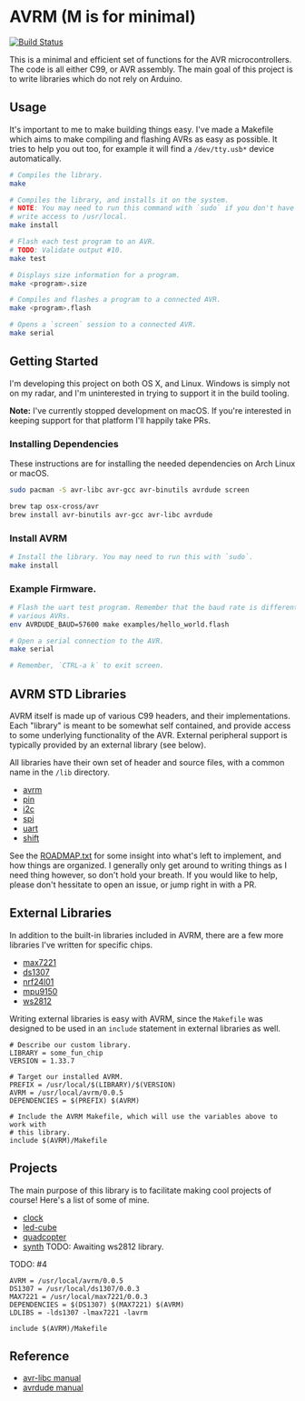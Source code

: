 # AVRM (M is for minimal)
[![Build Status](https://travis-ci.org/nixpulvis/avrm.svg?branch=master)](https://travis-ci.org/nixpulvis/avrm)

This is a minimal and efficient set of functions for the AVR microcontrollers.
The code is all either C99, or AVR assembly. The main goal of this project is
to write libraries which do not rely on Arduino.

## Usage

It's important to me to make building things easy. I've made a Makefile which
aims to make compiling and flashing AVRs as easy as possible. It tries to help
you out too, for example it will find a `/dev/tty.usb*` device automatically.

```sh
# Compiles the library.
make

# Compiles the library, and installs it on the system.
# NOTE: You may need to run this command with `sudo` if you don't have
# write access to /usr/local.
make install

# Flash each test program to an AVR.
# TODO: Validate output #10.
make test

# Displays size information for a program.
make <program>.size

# Compiles and flashes a program to a connected AVR.
make <program>.flash

# Opens a `screen` session to a connected AVR.
make serial
```

## Getting Started

I'm developing this project on both OS X, and Linux. Windows is simply not on
my radar, and I'm uninterested in trying to support it in the build tooling.

**Note:** I've currently stopped development on macOS. If you're interested in
keeping support for that platform I'll happily take PRs.

### Installing Dependencies

These instructions are for installing the needed dependencies on Arch Linux or
macOS.

```sh
sudo pacman -S avr-libc avr-gcc avr-binutils avrdude screen
```

```sh
brew tap osx-cross/avr
brew install avr-binutils avr-gcc avr-libc avrdude
```

### Install AVRM

```sh
# Install the library. You may need to run this with `sudo`.
make install
```

### Example Firmware.

```sh
# Flash the uart test program. Remember that the baud rate is different for
# various AVRs.
env AVRDUDE_BAUD=57600 make examples/hello_world.flash

# Open a serial connection to the AVR.
make serial

# Remember, `CTRL-a k` to exit screen.
```

## AVRM STD Libraries

AVRM itself is made up of various C99 headers, and their implementations. Each
"library" is meant to be somewhat self contained, and provide access to some
underlying functionality of the AVR. External peripheral support is typically
provided by an external library (see below).

All libraries have their own set of header and source files, with a common name
in the `/lib` directory.

- [avrm](https://github.com/nixpulvis/avrm/blob/master/lib/avrm.h)
- [pin](https://github.com/nixpulvis/avrm/blob/master/lib/avrm/pin.h)
- [i2c](https://github.com/nixpulvis/avrm/blob/master/lib/avrm/i2c.h)
- [spi](https://github.com/nixpulvis/avrm/blob/master/lib/avrm/spi.h)
- [uart](https://github.com/nixpulvis/avrm/blob/master/lib/avrm/uart.h)
- [shift](https://github.com/nixpulvis/avrm/blob/master/lib/avrm/shift.h)

See the [ROADMAP.txt](ROADMAP.txt) for some insight into what's left to
implement, and how things are organized. I generally only get around to writing
things as I need thing however, so don't hold your breath. If you would like
to help, please don't hessitate to open an issue, or jump right in with a PR.

## External Libraries

In addition to the built-in libraries included in AVRM, there are a few more
libraries I've written for specific chips.

- [max7221](https://github.com/nixpulvis/max7221)
- [ds1307](https://github.com/nixpulvis/ds1307)
- [nrf24l01](https://github.com/nixpulvis/nrf24l01)
- [mpu9150](https://github.com/nixpulvis/mpu9150)
- [ws2812](https://github.com/nixpulvis/ws2812)

Writing external libraries is easy with AVRM, since the `Makefile` was designed
to be used in an `include` statement in external libraries as well.

```make
# Describe our custom library.
LIBRARY = some_fun_chip
VERSION = 1.33.7

# Target our installed AVRM.
PREFIX = /usr/local/$(LIBRARY)/$(VERSION)
AVRM = /usr/local/avrm/0.0.5
DEPENDENCIES = $(PREFIX) $(AVRM)

# Include the AVRM Makefile, which will use the variables above to work with
# this library.
include $(AVRM)/Makefile
```

## Projects

The main purpose of this library is to facilitate making cool projects of
course! Here's a list of some of mine.

- [clock](https://github.com/nixpulvis/clock)
- [led-cube](https://github.com/nixpulvis/led-cube)
- [quadcopter](https://github.com/nixpulvis/quadcopter)
- [synth](https://github.com/nixpulvis/synth) TODO: Awaiting ws2812 library.

TODO: #4

```make
AVRM = /usr/local/avrm/0.0.5
DS1307 = /usr/local/ds1307/0.0.3
MAX7221 = /usr/local/max7221/0.0.3
DEPENDENCIES = $(DS1307) $(MAX7221) $(AVRM)
LDLIBS = -lds1307 -lmax7221 -lavrm

include $(AVRM)/Makefile
```

## Reference

- [avr-libc manual](http://www.nongnu.org/avr-libc/user-manual/pages.html)
- [avrdude manual](https://www.nongnu.org/avrdude/user-manual/avrdude.html)

